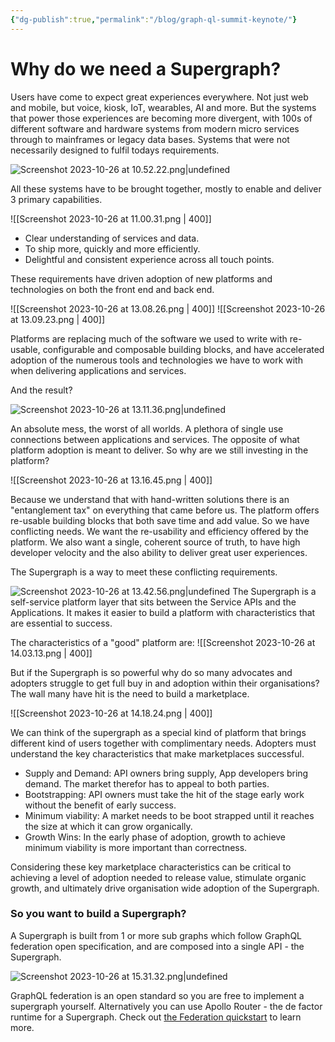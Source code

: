 ```yaml
---
{"dg-publish":true,"permalink":"/blog/graph-ql-summit-keynote/"}
---
```


# Why do we need a Supergraph?

Users have come to expect great experiences everywhere. Not just web and mobile, but voice, kiosk, IoT, wearables, AI and more. But the systems that power those experiences are becoming more divergent, with 100s of different software and hardware systems from modern micro services through to mainframes or legacy data bases. Systems that were not necessarily designed to fulfil todays requirements. 

![Screenshot 2023-10-26 at 10.52.22.png|undefined](/img/user/References/Screenshot%202023-10-26%20at%2010.52.22.png)

All these systems have to be brought together, mostly to enable and deliver 3 primary capabilities.

![[Screenshot 2023-10-26 at 11.00.31.png \| 400]]

- Clear understanding of services and data.
- To ship more, quickly and more efficiently. 
- Delightful and consistent experience across all touch points.

These requirements have driven adoption of new platforms and technologies on both the front end and back end.

![[Screenshot 2023-10-26 at 13.08.26.png \| 400]]
![[Screenshot 2023-10-26 at 13.09.23.png \| 400]]


Platforms are replacing much of the software we used to write with re-usable, configurable and composable building blocks, and have accelerated adoption of the numerous tools and technologies we have to work with when delivering applications and services.

And the result?

![Screenshot 2023-10-26 at 13.11.36.png|undefined](/img/user/References/Screenshot%202023-10-26%20at%2013.11.36.png)

An absolute mess, the worst of all worlds. A plethora of single use connections between applications and services. The opposite of what platform adoption is meant to deliver. So why are we still investing in the platform?

![[Screenshot 2023-10-26 at 13.16.45.png \| 400]]

Because we understand that with hand-written solutions there is an "entanglement tax" on everything that came before us. The platform offers re-usable building blocks that both save time and add value. So we have conflicting needs. We want the re-usability and efficiency offered by the platform. We also want a single, coherent source of truth, to have high developer velocity and the also ability to deliver great user experiences.

The Supergraph is a way to meet these conflicting requirements.

![Screenshot 2023-10-26 at 13.42.56.png|undefined](/img/user/References/Screenshot%202023-10-26%20at%2013.42.56.png)
The Supergraph is a self-service platform layer that sits between the Service APIs and the Applications. It makes it easier to build a platform with characteristics that are essential to success. 

The characteristics of a "good" platform are:
![[Screenshot 2023-10-26 at 14.03.13.png \| 400]]

But if the Supergraph is so powerful why do so many advocates and adopters struggle to get full buy in and adoption within their organisations? The wall many have hit is the need to build a marketplace.

![[Screenshot 2023-10-26 at 14.18.24.png \| 400]]

We can think of the supergraph as a special kind of platform that brings different kind of users together with complimentary needs. Adopters must understand the key characteristics that make marketplaces successful.

- Supply and Demand: API owners bring supply, App developers bring demand. The market therefor has to appeal to both parties.
- Bootstrapping: API owners must take the hit of the stage early work without the benefit of early success.
- Minimum viability: A market needs to be boot strapped until it reaches the size at which it can grow organically.
- Growth Wins: In the early phase of adoption, growth to achieve minimum viability is more important than correctness.

Considering these key marketplace characteristics can be critical to achieving a level of adoption needed to release value, stimulate organic growth, and ultimately drive organisation wide adoption of the Supergraph.

### So you want to build a Supergraph?
A Supergraph is built from 1 or more sub graphs which follow GraphQL federation open specification, and are composed into a single API - the Supergraph. 

![Screenshot 2023-10-26 at 15.31.32.png|undefined](/img/user/References/Screenshot%202023-10-26%20at%2015.31.32.png)

GraphQL federation is an open standard so you are free to implement a supergraph yourself. Alternatively you can use Apollo Router - the de factor runtime for a Supergraph. Check out [the Federation quickstart](https://www.apollographql.com/docs/federation/quickstart/setup/) to learn more. 




